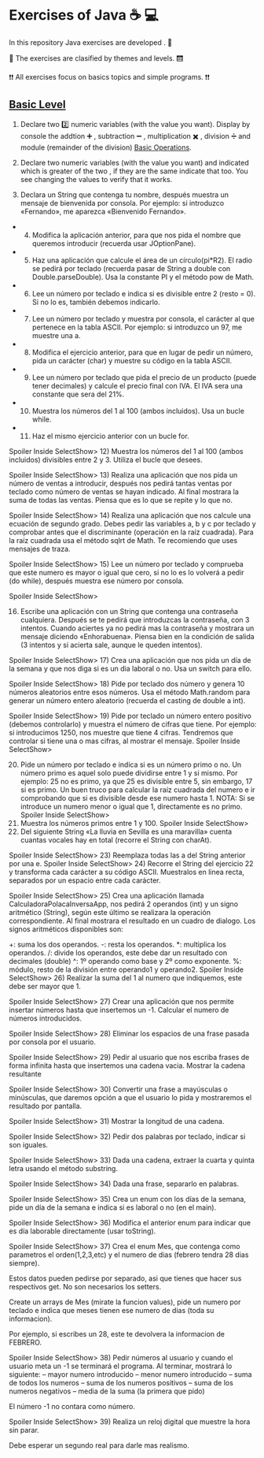 # Exercises of Java ☕ 💻

In this repository Java exercises are developed . 👊

🔖 The exercises are clasified by themes and levels. 🛗

❗❗ All exercises focus on basics topics and simple programs. ❗❗

## **[Basic Level](https://github.com/Frankma0117/Java_exercises/blob/main/Basic_Level)**
1. Declare two 2️⃣ numeric variables (with the value you want). Display by console the addtion ➕ , subtraction ➖ , multiplication ✖️ , division ➗ and module (remainder of the division) [Basic Operations](https://github.com/Frankma0117/Java_exercises/blob/main/Basic_Level/src/Exercise_1.java).


3. Declare two numeric variables (with the value you want) and indicated which is greater of the two , if they are the same indicate that too. You see changing the values to verify that it works.
4. Declara un String que contenga tu nombre, después muestra un mensaje de bienvenida por consola. Por ejemplo: si introduzco «Fernando», me aparezca «Bienvenido Fernando».
  - 4. Modifica la aplicación anterior, para que nos pida el nombre que queremos introducir (recuerda usar JOptionPane).
  - 5. Haz una aplicación que calcule el área de un círculo(pi*R2). El radio se pedirá por teclado (recuerda pasar de String a double con Double.parseDouble). Usa la constante PI y el método pow de Math.
  - 6. Lee un número por teclado e indica si es divisible entre 2 (resto = 0). Si no lo es, también debemos indicarlo.
  - 7. Lee un número por teclado y muestra por consola, el carácter al que pertenece en la tabla ASCII. Por ejemplo: si introduzco un 97, me muestre una a.
  - 8. Modifica el ejercicio anterior, para que en lugar de pedir un número, pida un carácter (char) y muestre su código en la tabla ASCII.
  - 9. Lee un número por teclado que pida el precio de un producto (puede tener decimales) y calcule el precio final con IVA. El IVA sera una constante que sera del 21%.
  - 10. Muestra los números del 1 al 100 (ambos incluidos). Usa un bucle while.
  - 11. Haz el mismo ejercicio anterior con un bucle for.

Spoiler Inside	SelectShow>
12) Muestra los números del 1 al 100 (ambos incluidos) divisibles entre 2 y 3. Utiliza el bucle que desees.

Spoiler Inside	SelectShow>
13) Realiza una aplicación que nos pida un número de ventas a introducir, después nos pedirá tantas ventas por teclado como número de ventas se hayan indicado. Al final mostrara la suma de todas las ventas. Piensa que es lo que se repite y lo que no.

Spoiler Inside	SelectShow>
14) Realiza una aplicación que nos calcule una ecuación de segundo grado. Debes pedir las variables a, b y c por teclado y comprobar antes que el discriminante (operación en la raíz cuadrada). Para la raíz cuadrada usa el método sqlrt de Math. Te recomiendo que uses mensajes de traza.

Spoiler Inside	SelectShow>
15) Lee un número por teclado y comprueba que este numero es mayor o igual que cero, si no lo es lo volverá a pedir (do while), después muestra ese número por consola.

Spoiler Inside	SelectShow>



16) Escribe una aplicación con un String que contenga una contraseña cualquiera. Después se te pedirá que introduzcas la contraseña, con 3 intentos. Cuando aciertes ya no pedirá mas la contraseña y mostrara un mensaje diciendo «Enhorabuena». Piensa bien en la condición de salida (3 intentos y si acierta sale, aunque le queden intentos).

Spoiler Inside	SelectShow>
17) Crea una aplicación que nos pida un día de la semana y que nos diga si es un dia laboral o no. Usa un switch para ello.

Spoiler Inside	SelectShow>
18) Pide por teclado dos número y genera 10 números aleatorios entre esos números. Usa el método Math.random para generar un número entero aleatorio (recuerda el casting de double a int).

Spoiler Inside	SelectShow>
19) Pide por teclado un número entero positivo (debemos controlarlo) y muestra  el número de cifras que tiene. Por ejemplo: si introducimos 1250, nos muestre que tiene 4 cifras. Tendremos que controlar si tiene una o mas cifras, al mostrar el mensaje.
Spoiler Inside	SelectShow>

20) Pide un número por teclado e indica si es un número primo o no. Un número primo es aquel solo puede dividirse entre 1 y si mismo. Por ejemplo: 25 no es primo, ya que 25 es divisible entre 5, sin embargo, 17 si es primo.
Un buen truco para calcular la raíz cuadrada del numero e ir comprobando que si es divisible desde ese numero hasta 1.
NOTA: Si se introduce un numero menor o igual que 1, directamente es no primo.
Spoiler Inside	SelectShow>
21) Muestra los números primos entre 1 y 100.
Spoiler Inside	SelectShow>
22) Del siguiente String «La lluvia en Sevilla es una maravilla» cuenta cuantas vocales hay en total (recorre el String con charAt).

Spoiler Inside	SelectShow>
23) Reemplaza todas las a del String anterior por una e.
Spoiler Inside	SelectShow>
24) Recorre el String del ejercicio 22 y transforma cada carácter a su código ASCII. Muestralos en linea recta, separados por un espacio entre cada carácter.

Spoiler Inside	SelectShow>
25) Crea una aplicación llamada CalculadoraPolacaInversaApp, nos pedirá 2 operandos (int) y un signo aritmético (String), según este último se realizara la operación correspondiente. Al final mostrara el resultado en un cuadro de dialogo.
Los signos aritméticos disponibles son:

+: suma los dos operandos.
-: resta los operandos.
*: multiplica los operandos.
/: divide los operandos, este debe dar un resultado con decimales (double)
^:  1º operando como base y 2º como exponente.
%:  módulo, resto de la división entre operando1 y operando2.
Spoiler Inside	SelectShow>
26) Realizar la suma del 1 al numero que indiquemos, este debe ser mayor que 1.

Spoiler Inside	SelectShow>
27) Crear una aplicación que nos permite insertar números hasta que insertemos un -1. Calcular el numero de números introducidos.

Spoiler Inside	SelectShow>
28) Eliminar los espacios de una frase pasada por consola por el usuario.

Spoiler Inside	SelectShow>
29) Pedir al usuario que nos escriba frases de forma infinita hasta que insertemos una cadena vacia. Mostrar la cadena resultante

Spoiler Inside	SelectShow>
30) Convertir una frase a mayúsculas o minúsculas, que daremos opción a que el usuario lo pida y mostraremos el resultado por pantalla.

Spoiler Inside	SelectShow>
31) Mostrar la longitud de una cadena.

Spoiler Inside	SelectShow>
32) Pedir dos palabras por teclado, indicar si son iguales.

Spoiler Inside	SelectShow>
33) Dada una cadena, extraer la cuarta y quinta letra usando el método substring.

Spoiler Inside	SelectShow>
34) Dada una frase, separarlo en palabras.

Spoiler Inside	SelectShow>
35) Crea un enum con los días de la semana, pide un día de la semana e indica si es laboral o no (en el main).

Spoiler Inside	SelectShow>
36) Modifica el anterior enum para indicar que es día laborable directamente (usar toString).

Spoiler Inside	SelectShow>
37) Crea el enum Mes, que contenga como parametros el orden(1,2,3,etc) y el numero de dias (febrero tendra 28 dias siempre).

Estos datos pueden pedirse por separado, asi que tienes que hacer sus respectivos get. No son necesarios los setters.

Create un arrays de Mes (mirate la funcion values), pide un numero por teclado e indica que meses tienen ese numero de dias (toda su informacion).

Por ejemplo, si escribes un 28, este te devolvera la informacion de FEBRERO.

Spoiler Inside	SelectShow>
38) Pedir números al usuario y cuando el usuario meta un -1 se terminará el programa.
Al terminar, mostrará lo siguiente:
– mayor numero introducido
– menor numero introducido
– suma de todos los numeros
– suma de los numeros positivos
– suma de los numeros negativos
– media de la suma (la primera que pido)

El número -1 no contara como número.

Spoiler Inside	SelectShow>
39) Realiza un reloj digital que muestre la hora sin parar.

Debe esperar un segundo real para darle mas realismo.
